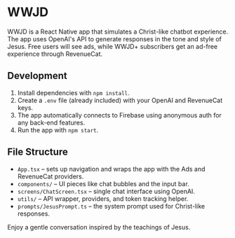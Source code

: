 # WWJD

WWJD is a React Native app that simulates a Christ-like chatbot experience. The app uses OpenAI's API to generate responses in the tone and style of Jesus. Free users will see ads, while WWJD+ subscribers get an ad-free experience through RevenueCat.

## Development

1. Install dependencies with `npm install`.
2. Create a `.env` file (already included) with your OpenAI and RevenueCat keys.
3. The app automatically connects to Firebase using anonymous auth for any back-end features.
4. Run the app with `npm start`.

## File Structure

- `App.tsx` – sets up navigation and wraps the app with the Ads and RevenueCat providers.
- `components/` – UI pieces like chat bubbles and the input bar.
- `screens/ChatScreen.tsx` – single chat interface using OpenAI.
- `utils/` – API wrapper, providers, and token tracking helper.
- `prompts/JesusPrompt.ts` – the system prompt used for Christ-like responses.

Enjoy a gentle conversation inspired by the teachings of Jesus.
